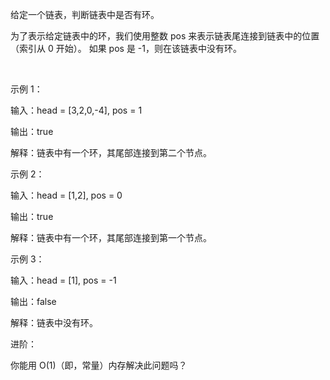 给定一个链表，判断链表中是否有环。

为了表示给定链表中的环，我们使用整数 pos 来表示链表尾连接到链表中的位置（索引从 0 开始）。 如果 pos 是 -1，则在该链表中没有环。

 

示例 1：

输入：head = [3,2,0,-4], pos = 1

输出：true

解释：链表中有一个环，其尾部连接到第二个节点。


示例 2：

输入：head = [1,2], pos = 0

输出：true

解释：链表中有一个环，其尾部连接到第一个节点。


示例 3：

输入：head = [1], pos = -1

输出：false

解释：链表中没有环。

进阶：

你能用 O(1)（即，常量）内存解决此问题吗？
